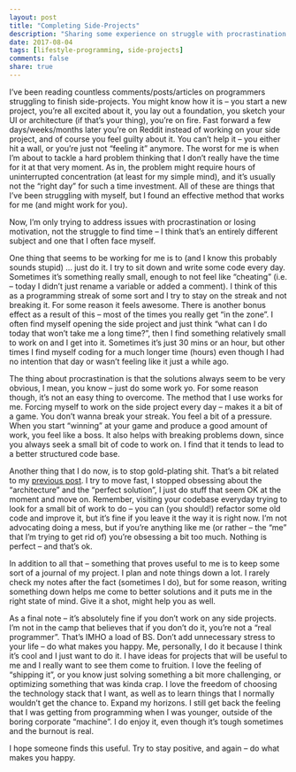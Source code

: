 ```yaml
---
layout: post
title: "Completing Side-Projects"
description: "Sharing some experience on struggle with procrastination and motivation"
date: 2017-08-04
tags: [lifestyle-programming, side-projects]
comments: false
share: true
---
```


I’ve been reading countless comments/posts/articles on programmers struggling to finish side-projects. You might know how it is – you start a new project, you’re all excited about it, you lay out a foundation, you sketch your UI or architecture (if that’s your thing), you’re on fire. Fast forward a few days/weeks/months later you’re on Reddit instead of working on your side project, and of course you feel guilty about it. You can’t help it – you either hit a wall, or you’re just not “feeling it” anymore. The worst for me is when I’m about to tackle a hard problem thinking that I don’t really have the time for it at that very moment. As in, the problem might require hours of uninterrupted concentration (at least for my simple mind), and it’s usually not the “right day” for such a time investment. All of these are things that I’ve been struggling with myself, but I found an effective method that works for me (and might work for you).

Now, I’m only trying to address issues with procrastination or losing motivation, not the struggle to find time – I think that’s an entirely different subject and one that I often face myself.

One thing that seems to be working for me is to (and I know this probably sounds stupid) … just do it. I try to sit down and write some code every day. Sometimes it’s something really small, enough to not feel like “cheating” (i.e. – today I didn’t just rename a variable or added a comment). I think of this as a programming streak of some sort and I try to stay on the streak and not breaking it. For some reason it feels awesome. There is another bonus effect as a result of this – most of the times you really get “in the zone”. I often find myself opening the side project and just think “what can I do today that won’t take me a long time?”, then I find something relatively small to work on and I get into it. Sometimes it’s just 30 mins or an hour, but other times I find myself coding for a much longer time (hours) even though I had no intention that day or wasn’t feeling like it just a while ago.

The thing about procrastination is that the solutions always seem to be very obvious, I mean, you know – just do some work yo. For some reason though, it’s not an easy thing to overcome. The method that I use works for me. Forcing myself to work on the side project every day – makes it a bit of a game. You don’t wanna break your streak. You feel a bit of a pressure. When you start “winning” at your game and produce a good amount of work, you feel like a boss. It also helps with breaking problems down, since you always seek a small bit of code to work on. I find that it tends to lead to a better structured code base.

Another thing that I do now, is to stop gold-plating shit. That’s a bit related to my [previous post](/2017-01-22/what-does-it-take-to-be-a-good-programmer/). I try to move fast, I stopped obsessing about the “architecture” and the “perfect solution”, I just do stuff that seem OK at the moment and move on. Remember, visiting your codebase everyday trying to look for a small bit of work to do – you can (you should!) refactor some old code and improve it, but it’s fine if you leave it the way it is right now. I’m not advocating doing a mess, but if you’re anything like me (or rather – the “me” that I’m trying to get rid of) you’re obsessing a bit too much. Nothing is perfect – and that’s ok.

In addition to all that – something that proves useful to me is to keep some sort of a journal of my project. I plan and note things down a lot. I rarely check my notes after the fact (sometimes I do), but for some reason, writing something down helps me come to better solutions and it puts me in the right state of mind. Give it a shot, might help you as well.

As a final note – it’s absolutely fine if you don’t work on any side projects. I’m not in the camp that believes that if you don’t do it, you’re not a “real programmer”. That’s IMHO a load of BS. Don’t add unnecessary stress to your life – do what makes you happy. Me, personally, I do it because I think it’s cool and I just want to do it. I have ideas for projects that will be useful to me and I really want to see them come to fruition. I love the feeling of “shipping it”, or you know just solving something a bit more challenging, or optimizing something that was kinda crap. I love the freedom of choosing the technology stack that I want, as well as to learn things that I normally wouldn’t get the chance to. Expand my horizons. I still get back the feeling that I was getting from programming when I was younger, outside of the boring corporate “machine”. I do enjoy it, even though it’s tough sometimes and the burnout is real.

I hope someone finds this useful. Try to stay positive, and again – do what makes you happy.
